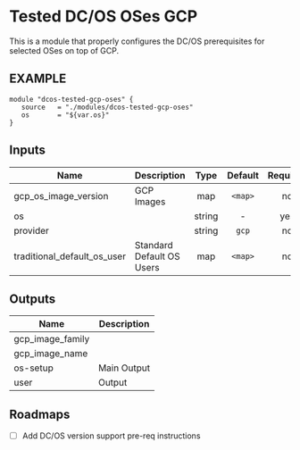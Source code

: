# Tested DC/OS OSes GCP

This is a module that properly configures the DC/OS prerequisites for selected OSes on top of GCP.

## EXAMPLE

```hcl
module "dcos-tested-gcp-oses" {
   source   = "./modules/dcos-tested-gcp-oses"
   os       = "${var.os}"
}
```

## Inputs

| Name | Description | Type | Default | Required |
|------|-------------|:----:|:-----:|:-----:|
| gcp_os_image_version | GCP Images | map | `<map>` | no |
| os |  | string | - | yes |
| provider |  | string | `gcp` | no |
| traditional_default_os_user | Standard Default OS Users | map | `<map>` | no |

## Outputs

| Name | Description |
|------|-------------|
| gcp_image_family |  |
| gcp_image_name |  |
| os-setup | Main Output |
| user | Output |

## Roadmaps

 - [ ] Add DC/OS version support pre-req instructions
